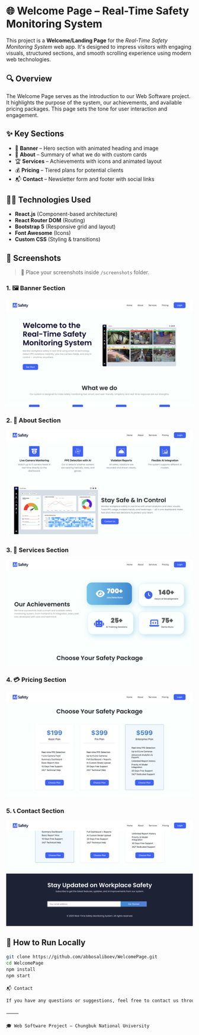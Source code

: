 


# 🌐 Welcome Page – Real-Time Safety Monitoring System

This project is a **Welcome/Landing Page** for the *Real-Time Safety Monitoring System* web app. It's designed to impress visitors with engaging visuals, structured sections, and smooth scrolling experience using modern web technologies.

## 🔍 Overview

The Welcome Page serves as the introduction to our Web Software project. It highlights the purpose of the system, our achievements, and available pricing packages. This page sets the tone for user interaction and engagement.

## ✨ Key Sections

- 🔵 **Banner** – Hero section with animated heading and image
- 🧩 **About** – Summary of what we do with custom cards
- 🏆 **Services** – Achievements with icons and animated layout
- 💰 **Pricing** – Tiered plans for potential clients
- 📬 **Contact** – Newsletter form and footer with social links

## 🧑‍💻 Technologies Used

- **React.js** (Component-based architecture)
- **React Router DOM** (Routing)
- **Bootstrap 5** (Responsive grid and layout)
- **Font Awesome** (Icons)
- **Custom CSS** (Styling & transitions)

## 📸 Screenshots

> 📂 Place your screenshots inside `/screenshots` folder.

### 1. 🖼 Banner Section  
![Banner](./screenshots/1.png)

### 2. 📖 About Section  
![About](./screenshots/2.png)

### 3. 🎯 Services Section  
![Services](./screenshots/3.png)

### 4. 💳 Pricing Section  
![Pricing](./screenshots/4.png)

### 5. 📞 Contact Section  
![Contact](./screenshots/5.png)



## 🔗 How to Run Locally

```bash
git clone https://github.com/abbosaliboev/WelcomePage.git
cd WelcomePage
npm install
npm start

📬 Contact

If you have any questions or suggestions, feel free to contact us through the contact form on the page.

⸻

🎓 Web Software Project – Chungbuk National University


